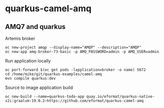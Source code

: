 # quarkus-camel-amq

## AMQ7 and quarkus

Artemis broker

```
oc new-project amqp --display-name="AMQP" --description="AMQP"
oc new-app amq-broker-73-basic -p AMQ_PASSWORD=admin -p AMQ_USER=admin
```

Run application locally

```
oc port-forward $(oc get pods -lapplication=broker -o name) 5672
cd /home/mike/git/quarkus-examples/camel-amq
mvn compile quarkus:dev
```

Source to image application build

```
oc new-build --name=quarkus-todo-app quay.io/eformat/quarkus-native-s2i:graalvm-19.0.2~https://github.com/eformat/quarkus-camel-amq
```
